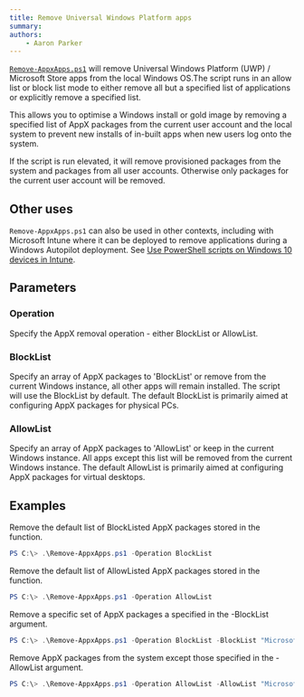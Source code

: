 ```yaml
---
title: Remove Universal Windows Platform apps
summary: 
authors:
    - Aaron Parker
---
```

[`Remove-AppxApps.ps1`](https://github.com/aaronparker/image-customise/blob/main/src/Remove-AppxApps.ps1) will remove Universal Windows Platform (UWP) / Microsoft Store apps from the local Windows OS.The script runs in an allow list or block list mode to either remove all but a specified list of applications or explicitly remove a specified list.

This allows you to optimise a Windows install or gold image by removing a specified list of AppX packages from the current user account and the local system to prevent new installs of in-built apps when new users log onto the system.

If the script is run elevated, it will remove provisioned packages from the system and packages from all user accounts. Otherwise only packages for the current user account will be removed.

## Other uses

`Remove-AppxApps.ps1` can also be used in other contexts, including with Microsoft Intune where it can be deployed to remove applications during a Windows Autopilot deployment. See [Use PowerShell scripts on Windows 10 devices in Intune](https://docs.microsoft.com/en-us/mem/intune/apps/intune-management-extension).

## Parameters

### Operation

Specify the AppX removal operation - either BlockList or AllowList.

### BlockList

Specify an array of AppX packages to 'BlockList' or remove from the current Windows instance, all other apps will remain installed. The script will use the BlockList by default. The default BlockList is primarily aimed at configuring AppX packages for physical PCs.
  
### AllowList

Specify an array of AppX packages to 'AllowList' or keep in the current Windows instance. All apps except this list will be removed from the current Windows instance. The default AllowList is primarily aimed at configuring AppX packages for virtual desktops.

## Examples

Remove the default list of BlockListed AppX packages stored in the function.

```powershell
PS C:\> .\Remove-AppxApps.ps1 -Operation BlockList
```

Remove the default list of AllowListed AppX packages stored in the function.

```powershell
PS C:\> .\Remove-AppxApps.ps1 -Operation AllowList
```

Remove a specific set of AppX packages a specified in the -BlockList argument.

```powershell
PS C:\> .\Remove-AppxApps.ps1 -Operation BlockList -BlockList "Microsoft.3DBuilder_8wekyb3d8bbwe", "Microsoft.XboxApp_8wekyb3d8bbwe"
```

Remove AppX packages from the system except those specified in the -AllowList argument.

```powershell
PS C:\> .\Remove-AppxApps.ps1 -Operation AllowList -AllowList "Microsoft.BingNews_8wekyb3d8bbwe", "Microsoft.BingWeather_8wekyb3d8bbwe"
```
